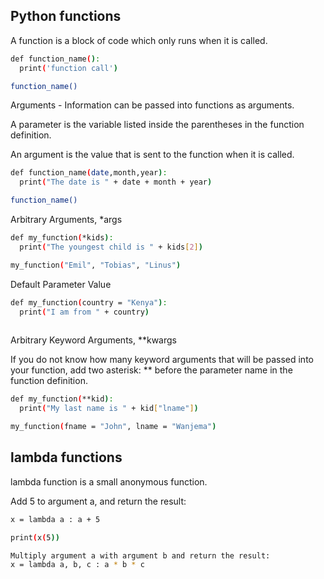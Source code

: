 ## Python functions

A function is a block of code which only runs when it is called.

```bash
def function_name():
  print('function call')

function_name()
```
Arguments - Information can be passed into functions as arguments.

A parameter is the variable listed inside the parentheses in the function definition.

An argument is the value that is sent to the function when it is called.

```bash
def function_name(date,month,year):
  print("The date is " + date + month + year)

function_name()
```
Arbitrary Arguments, *args

```bash
def my_function(*kids):
  print("The youngest child is " + kids[2])

my_function("Emil", "Tobias", "Linus")
```
Default Parameter Value

```bash
def my_function(country = "Kenya"):
  print("I am from " + country)
  
```

Arbitrary Keyword Arguments, **kwargs

If you do not know how many keyword arguments that will be passed into your function, add two asterisk: ** before the parameter name in the function definition.

```bash
def my_function(**kid):
  print("My last name is " + kid["lname"])

my_function(fname = "John", lname = "Wanjema")
```

## lambda functions
lambda function is a small anonymous function.

Add 5 to argument a, and return the result:
```bash
x = lambda a : a + 5

print(x(5))

Multiply argument a with argument b and return the result:
x = lambda a, b, c : a * b * c
```